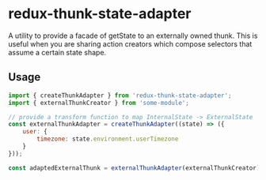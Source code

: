 # redux-thunk-state-adapter

A utility to provide a facade of getState to an externally owned thunk.
This is useful when you are sharing action creators which compose selectors
that assume a certain state shape.

## Usage

```javascript
import { createThunkAdapter } from 'redux-thunk-state-adapter';
import { externalThunkCreator } from 'some-module';

// provide a transform function to map InternalState -> ExternalState
const externalThunkAdapter = createThunkAdapter((state) => ({
	user: {
		timezone: state.environment.userTimezone
	}
}));

const adaptedExternalThunk = externalThunkAdapter(externalThunkCreator);
```
